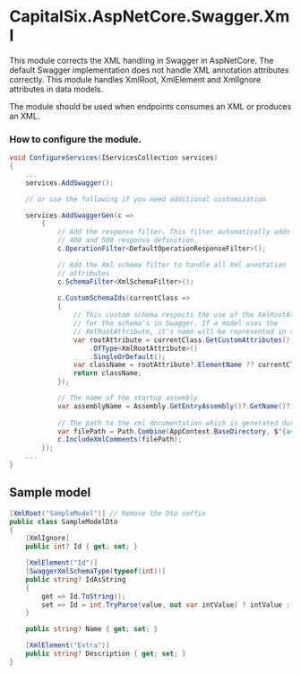 # CapitalSix.AspNetCore.Swagger.Xml

This module corrects the XML handling in Swagger in AspNetCore. The default Swagger implementation does not handle XML annotation attributes correctly. This module handles XmlRoot, XmlElement and XmlIgnore attributes in data models.

The module should be used when endpoints consumes an XML or produces an XML.

### How to configure the module.
```c#
void ConfigureServices(IServicesCollection services)
{
    ...
    services.AddSwagger();

    // or use the following if you need additional customization

    services.AddSwaggerGen(c =>
        {
            // Add the response filter. This filter automatically adds
            // 400 and 500 response definition.
            c.OperationFilter<DefaultOperationResponseFilter>();

            // Add the Xml schema filter to handle all Xml annotation
            // attributes
            c.SchemaFilter<XmlSchemaFilter>();
            
            c.CustomSchemaIds(currentClass =>
            {
                // This custom schema respects the use of the XmlRootAttribute
                // for the schema's in Swagger. If a model uses the
                // XmlRootAttribute, it's name will be represented in the OpenAPI.
                var rootAttribute = currentClass.GetCustomAttributes()
                    .OfType<XmlRootAttribute>()
                    .SingleOrDefault();
                var className = rootAttribute?.ElementName ?? currentClass.Name;
                return className;
            });

            // The name of the startup assembly
            var assemblyName = Assembly.GetEntryAssembly()?.GetName()?.Name;
            
            // The path to the xml documentation which is generated during the build
            var filePath = Path.Combine(AppContext.BaseDirectory, $"{assemblyName}.xml");
            c.IncludeXmlComments(filePath);
        });
    ...
}
```

## Sample model
```c#
[XmlRoot("SampleModel")] // Remove the Dto suffix
public class SampleModelDto
{
    [XmlIgnore]
    public int? Id { get; set; }

    [XmlElement("Id")]
    [SwaggerXmlSchemaType(typeof(int))]
    public string? IdAsString
    {
        get => Id.ToString();
        set => Id = int.TryParse(value, out var intValue) ? intValue : default(int);
    }

    public string? Name { get; set; }

    [XmlElement("Extra")]
    public string? Description { get; set; }
}
```

